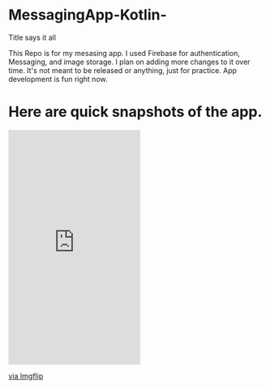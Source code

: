 # MessagingApp-Kotlin-
Title says it all

This Repo is for my mesasing app. I used Firebase for authentication, Messaging, and image storage.  I plan on adding more changes to it over time. It's not meant to be released or anything, just for practice. App development is fun right now. 

# Here are quick snapshots of the app.
<div style="width:260px;max-width:100%;"><div style="height:0;padding-bottom:177.69%;position:relative;"><iframe width="260" height="462" style="position:absolute;top:0;left:0;width:100%;height:100%;" frameBorder="0" src="https://imgflip.com/embed/4awu1z"></iframe></div><p><a href="https://imgflip.com/gif/4awu1z">via Imgflip</a></p></div>
